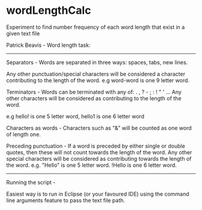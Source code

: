 # wordLengthCalc
 Experiment to find number frequency of each word length that exist in a given text file


Patrick Beavis - Word length task:

------------------------------------------------------------

Separators - 
Words are separated in three ways: spaces, tabs, new lines.

Any other punctuation/special characters will be considered a character contributing to the length of the word. 
e.g word-word is one 9 letter word. 


Terminators - 
Words can be terminated with any of: . , ? - ; : ! " ' ...
Any other characters will be considered as contributing to the length of the word.

e.g hello! is one 5 letter word, hello1 is one 6 letter word

Characters as words - 
Characters such as "&" will be counted as one word of length one.

Preceding punctuation - 
If a word is preceded by either single or double quotes, then these will not count towards the length of the word. Any other special characters will be considered as contributing towards the length of the word. 
e.g. "Hello" is one 5 letter word. !Hello is one 6 letter word. 

------------------------------------------------------------

Running the script - 

Easiest way is to run in Eclipse (or your favoured IDE) using the command line arguments feature to pass the text file path. 





